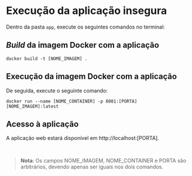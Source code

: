 # Execução da aplicação insegura

Dentro da pasta ```app```, execute os seguintes comandos no terminal:
## *Build* da imagem Docker com a aplicação

```docker build -t [NOME_IMAGEM] .```

## Execução da imagem Docker com a aplicação
De seguida, execute o seguinte comando:

```docker run --name [NOME_CONTAINER] -p 8001:[PORTA] [NOME_IMAGEM]:latest```

## Acesso à aplicação
A aplicação web estará disponível em http://localhost:[PORTA].

</br>

>**Nota**: Os campos NOME_IMAGEM, NOME_CONTAINER e PORTA são arbitrários, devendo apenas ser iguais nos dois comandos.
